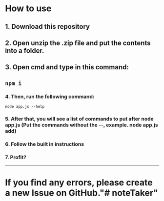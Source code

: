 # How to use
## 1. Download this repository
## 2. Open unzip the .zip file and put the contents into a folder.
## 3. Open cmd and type in this command:
`npm i`
---
### 4. Then, run the following command:
`node app.js --help`
### 5. After that, you will see a list of commands to put after node app.js (Put the commands without the --, example. node app.js add)
### 6. Follow the built in instructions
### 7. Profit?
---
# If you find any errors, please create a new Issue on GitHub."# noteTaker" 
